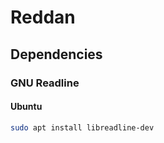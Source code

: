 # Reddan

## Dependencies

### GNU Readline

#### Ubuntu

```bash
sudo apt install libreadline-dev
```
